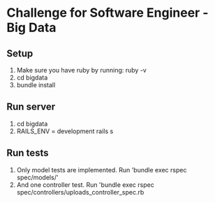 # Challenge for Software Engineer - Big Data 
## Setup
1. Make sure you have ruby by running: ruby -v
1. cd bigdata
1. bundle install


## Run server
1. cd bigdata
1. RAILS_ENV = development rails s 

## Run tests
1. Only model tests are implemented. Run 'bundle exec rspec spec/models/'
1. And one controller test. Run 'bundle exec rspec spec/controllers/uploads_controller_spec.rb

